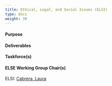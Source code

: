 ```yaml
---
title: Ethical, Legal, and Social Issues (ELSI)
type: docs
weight: 30
---
```


#### Purpose

#### Deliverables

#### Taskforce(s)

#### ELSE Working Group Chair(s)
ELSI: [Cabrera, Laura](mailto:lcabrera@psu.edu)
